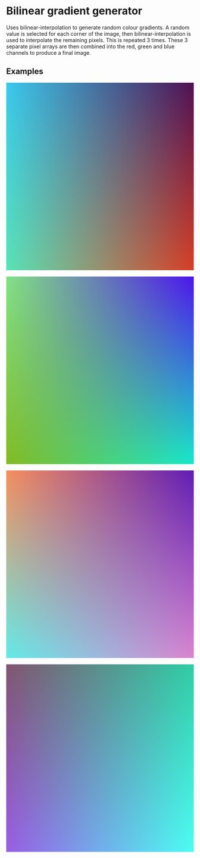 # Bilinear gradient generator

Uses bilinear-interpolation to generate random colour gradients. A random value is selected for each corner of the image, then bilinear-interpolation is used to interpolate the remaining pixels. This is repeated 3 times. These 3 separate pixel arrays are then combined into the red, green and blue channels to produce a final image.

## Examples 

![Example 1](examples/image1.png)

![Example 2](examples/image2.png)

![Example 3](examples/image3.png)

![Example 4](examples/image4.png)